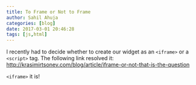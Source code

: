 ```yaml
---
title: To Frame or Not to Frame
author: Sahil Ahuja
categories: [blog]
date: 2017-03-01 20:46:28
tags: [js,html]
---
```

I recently had to decide whether to create our widget as an `<iframe>` or a `<script>` tag. The following link resolved it: http://krasimirtsonev.com/blog/article/iframe-or-not-that-is-the-question

`<iframe>` it is!